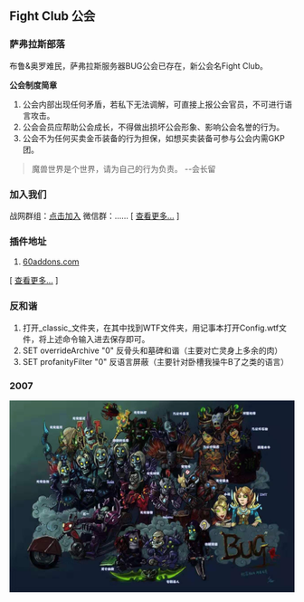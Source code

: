 
## Fight Club 公会

### 萨弗拉斯部落

布鲁&奥罗难民，萨弗拉斯服务器BUG公会已存在，新公会名Fight Club。

**公会制度简章**
1. 公会内部出现任何矛盾，若私下无法调解，可直接上报公会官员，不可进行语言攻击。
2. 公会会员应帮助公会成长，不得做出损坏公会形象、影响公会名誉的行为。
3. 公会不为任何买卖金币装备的行为担保，如想买卖装备可参与公会内需GKP团。

> 魔兽世界是个世界，请为自己的行为负责。 --会长留


### 加入我们
战网群组：[点击加入](https://blizzardgames.cn/invite/bxqK4ojuz4J)
微信群：……
[ [查看更多...](joinUs.md) ]

### 插件地址

1. [60addons.com](http://60addons.com)

[ [查看更多...](plugIn.md) ]

### 反和谐

1. 打开_classic_文件夹，在其中找到WTF文件夹，用记事本打开Config.wtf文件，将上述命令输入进去保存即可。
2. SET overrideArchive "0"  反骨头和墓碑和谐（主要对亡灵身上多余的肉）
3. SET profanityFilter "0"  反语言屏蔽（主要针对卧槽我操牛B了之类的语言）  

### 2007
![2007](images/20190813001809.jpg)